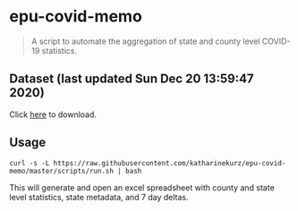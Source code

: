 # epu-covid-memo

> A script to automate the aggregation of state and county level COVID-19 statistics.

<!-- tmpl start -->

## Dataset (last updated Sun Dec 20 13:59:47 2020)

Click [here](https://covid-artifacts.s3.amazonaws.com/records/2020-12-20-135946-covid_artifact.xls) to download.

<!-- tmpl end -->

## Usage

```
curl -s -L https://raw.githubusercontent.com/katharinekurz/epu-covid-memo/master/scripts/run.sh | bash
```

This will generate and open an excel spreadsheet with county and state level statistics, state metadata, and 7 day deltas.